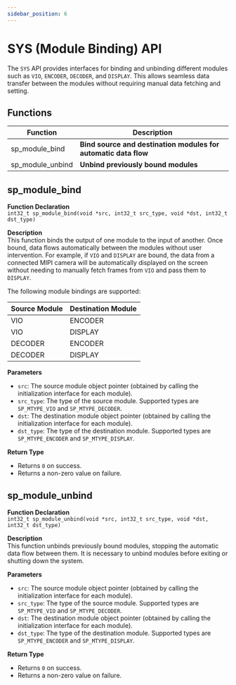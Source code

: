 ```yaml
---
sidebar_position: 6
---
```

# SYS (Module Binding) API

The `SYS` API provides interfaces for binding and unbinding different modules such as `VIO`, `ENCODER`, `DECODER`, and `DISPLAY`. This allows seamless data transfer between the modules without requiring manual data fetching and setting.

## Functions

| Function                      | Description                                                       |
|-------------------------------|-------------------------------------------------------------------|
| sp_module_bind                 | **Bind source and destination modules for automatic data flow**  |
| sp_module_unbind               | **Unbind previously bound modules**                              |

## sp_module_bind

**Function Declaration**  
`int32_t sp_module_bind(void *src, int32_t src_type, void *dst, int32_t dst_type)`

**Description**  
This function binds the output of one module to the input of another. Once bound, data flows automatically between the modules without user intervention. For example, if `VIO` and `DISPLAY` are bound, the data from a connected MIPI camera will be automatically displayed on the screen without needing to manually fetch frames from `VIO` and pass them to `DISPLAY`.

The following module bindings are supported:

| Source Module | Destination Module |
|---------------|---------------------|
| VIO           | ENCODER             |
| VIO           | DISPLAY             |
| DECODER       | ENCODER             |
| DECODER       | DISPLAY             |

**Parameters**  
- `src`: The source module object pointer (obtained by calling the initialization interface for each module).
- `src_type`: The type of the source module. Supported types are `SP_MTYPE_VIO` and `SP_MTYPE_DECODER`.
- `dst`: The destination module object pointer (obtained by calling the initialization interface for each module).
- `dst_type`: The type of the destination module. Supported types are `SP_MTYPE_ENCODER` and `SP_MTYPE_DISPLAY`.

**Return Type**  
- Returns `0` on success.
- Returns a non-zero value on failure.

## sp_module_unbind

**Function Declaration**  
`int32_t sp_module_unbind(void *src, int32_t src_type, void *dst, int32_t dst_type)`

**Description**  
This function unbinds previously bound modules, stopping the automatic data flow between them. It is necessary to unbind modules before exiting or shutting down the system.

**Parameters**  
- `src`: The source module object pointer (obtained by calling the initialization interface for each module).
- `src_type`: The type of the source module. Supported types are `SP_MTYPE_VIO` and `SP_MTYPE_DECODER`.
- `dst`: The destination module object pointer (obtained by calling the initialization interface for each module).
- `dst_type`: The type of the destination module. Supported types are `SP_MTYPE_ENCODER` and `SP_MTYPE_DISPLAY`.

**Return Type**  
- Returns `0` on success.
- Returns a non-zero value on failure.
